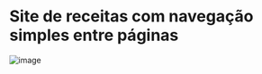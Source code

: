 # Site de receitas com navegação simples entre páginas
![image](https://github.com/user-attachments/assets/2bfaacd1-b498-4d78-afaa-2f8dd8c37d17)
